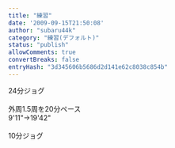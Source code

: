 ```yaml
---
title: "練習"
date: '2009-09-15T21:50:08'
author: "subaru44k"
category: "練習(デフォルト)"
status: "publish"
allowComments: true
convertBreaks: false
entryHash: "3d345606b5686d2d141e62c8038c854b"
---
```

24分ジョグ<br>
<br>
外周1.5周を20分ペース<br>
9'11"→19'42"<br>
<br>
10分ジョグ
